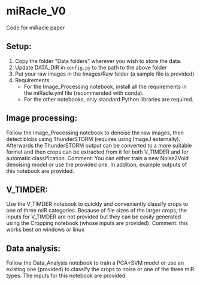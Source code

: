 # miRacle_V0
Code for miRacle paper


## Setup:
1. Copy the folder "Data folders" wherever you wish to store the data.
2. Update DATA_DIR in `config.py` to the path to the above folder
3. Put your raw images in the Images/Raw folder (a sample file is provided)
4. Requirements:
   * For the Image_Processing notebook, install all the requirements in the miRacle.yml file (recommended with conda).
   * For the other notebooks, only standard Python libraries are required.

## Image processing:
Follow the Image_Processing notebook to denoise the raw images, then detect blobs using ThunderSTORM (requires using ImageJ externally). Afterwards the ThunderSTORM output can be converted to a more suitable format and then crops can be extracted from it for both V_TIMDER and for automatic classification. Comment: You can either train a new Noise2Void denoising model or use the provided one. In addition, example outputs of this notebook are provided.

## V_TIMDER:
Use the V_TIMDER notebook to quickly and conveniently classify crops to one of three miR categories.
Because of file sizes of the larger crops, the inputs for V_TIMDER are not provided but they can be easily generated using the Cropping notebook (whose inputs are provided). Comment: this works best on windows or linux

## Data analysis:
Follow the Data_Analysis notebook to train a PCA+SVM model or use an existing one (provided) to classify the crops to noise or one of the three miR types.
The inputs for this notebook are provided.
